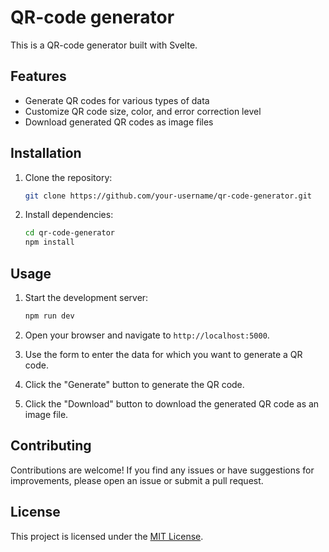 # QR-code generator

This is a QR-code generator built with Svelte.

## Features

- Generate QR codes for various types of data
- Customize QR code size, color, and error correction level
- Download generated QR codes as image files

## Installation

1. Clone the repository:

    ```bash
    git clone https://github.com/your-username/qr-code-generator.git
    ```

2. Install dependencies:

    ```bash
    cd qr-code-generator
    npm install
    ```

## Usage

1. Start the development server:

    ```bash
    npm run dev
    ```

2. Open your browser and navigate to `http://localhost:5000`.

3. Use the form to enter the data for which you want to generate a QR code.

4. Click the "Generate" button to generate the QR code.

5. Click the "Download" button to download the generated QR code as an image file.

## Contributing

Contributions are welcome! If you find any issues or have suggestions for improvements, please open an issue or submit a pull request.

## License

This project is licensed under the [MIT License](LICENSE).